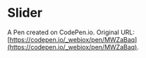 # Slider

A Pen created on CodePen.io. Original URL: [https://codepen.io/_webiox/pen/MWZaBaq](https://codepen.io/_webiox/pen/MWZaBaq).

